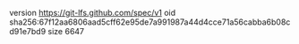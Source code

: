 version https://git-lfs.github.com/spec/v1
oid sha256:67f12aa6806aad5cff62e95de7a991987a44d4cce71a56cabba6b08cd91e7bd9
size 6647
